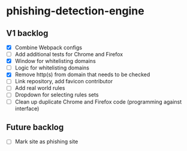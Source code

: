 # phishing-detection-engine

## V1 backlog

- [x] Combine Webpack configs
- [ ] Add additional tests for Chrome and Firefox
- [x] Window for whitelisting domains
- [ ] Logic for whitelisting domains
- [x] Remove http(s) from domain that needs to be checked
- [ ] Link repository, add favicon contributor
- [ ] Add real world rules
- [ ] Dropdown for selecting rules sets
- [ ] Clean up duplicate Chrome and Firefox code (programming against interface)

## Future backlog

- [ ] Mark site as phishing site
